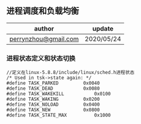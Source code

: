 ## 进程调度和负载均衡
| author | update |
| ------ | ------ |
| perrynzhou@gmail.com | 2020/05/24 |

### 进程状态定义和状态切换

```
//定义在linux-5.8.8/include/linux/sched.h进程状态
/* Used in tsk->state again: */
#define TASK_PARKED			0x0040
#define TASK_DEAD			0x0080
#define TASK_WAKEKILL			0x0100
#define TASK_WAKING			0x0200
#define TASK_NOLOAD			0x0400
#define TASK_NEW			0x0800
#define TASK_STATE_MAX			0x1000
```